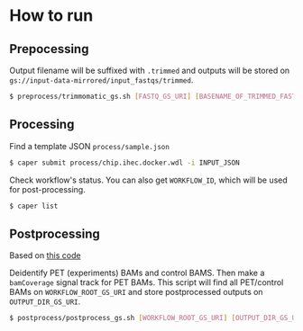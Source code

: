 # How to run


## Prepocessing

Output filename will be suffixed with `.trimmed` and outputs will be stored on `gs://input-data-mirrored/input_fastqs/trimmed`.

```bash
$ preprocess/trimmomatic_gs.sh [FASTQ_GS_URI] [BASENAME_OF_TRIMMED_FASTQ]
```

## Processing

Find a template JSON `process/sample.json`

```bash
$ caper submit process/chip.ihec.docker.wdl -i INPUT_JSON
```

Check workflow's status. You can also get `WORKFLOW_ID`, which will be used for post-processing.
```bash
$ caper list
```

## Postprocessing

Based on [this code](https://github.com/IHEC/integrative_analysis_chip/tree/dev-organize-output/encode-wrapper/postprocess)
 
Deidentify PET (experiments) BAMs and control BAMS. Then make a `bamCoverage` signal track for PET BAMs. This script will find all PET/control BAMs on `WORKFLOW_ROOT_GS_URI` and store postprocessed outputs on `OUTPUT_DIR_GS_URI`.

```bash
$ postprocess/postprocess_gs.sh [WORKFLOW_ROOT_GS_URI] [OUTPUT_DIR_GS_URI]
```

